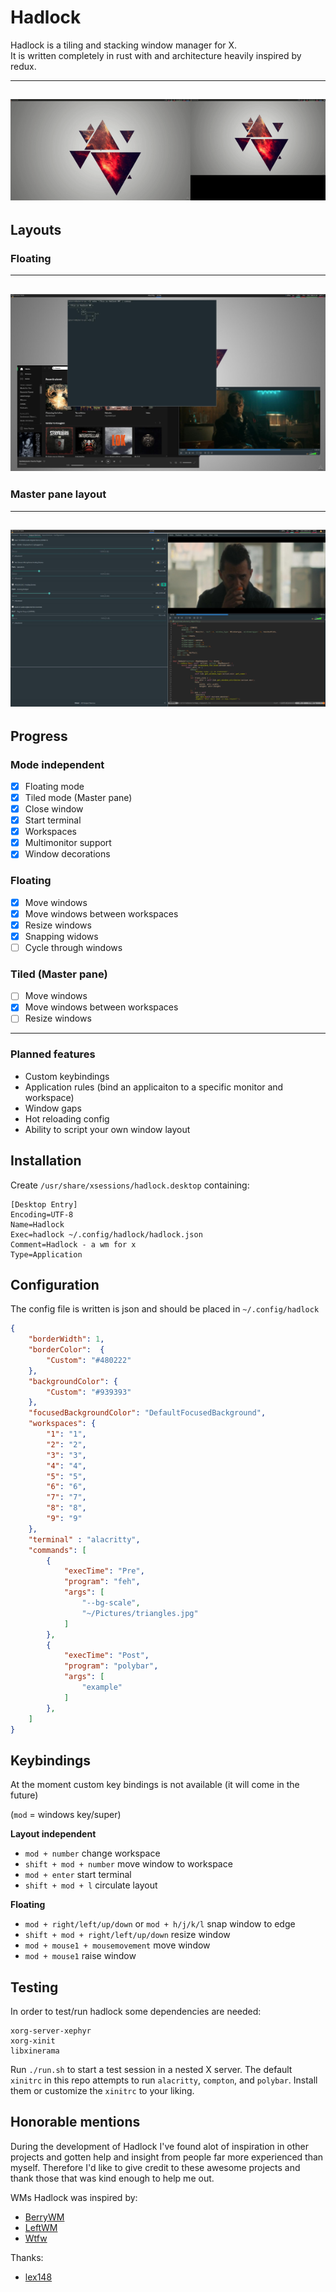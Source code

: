 # Hadlock  

Hadlock is a tiling and stacking window manager for X.  
It is written completely in rust with and architecture heavily inspired by redux.  


---
![](./resources/multimonitor.gif)
---
## Layouts  
### Floating  
---
![](./resources/hadlock-floating.jpg)
---
### Master pane layout  
---
![](./resources/master_pane.jpg)
---

## Progress

### Mode independent  
- [x] Floating mode
- [x] Tiled mode (Master pane)
- [x] Close window
- [x] Start terminal
- [x] Workspaces
- [x] Multimonitor support 
- [x] Window decorations
### Floating  
- [x] Move windows  
- [x] Move windows between workspaces  
- [x] Resize windows 
- [x] Snapping widows
- [ ] Cycle through windows
### Tiled (Master pane) 
- [ ] Move windows 
- [x] Move windows between workspaces 
- [ ] Resize windows 

---  
### Planned features  
- Custom keybindings  
- Application rules (bind an applicaiton to a specific monitor and workspace)
- Window gaps
- Hot reloading config
- Ability to script your own window layout  


## Installation
Create `/usr/share/xsessions/hadlock.desktop` containing:  

```
[Desktop Entry]
Encoding=UTF-8
Name=Hadlock
Exec=hadlock ~/.config/hadlock/hadlock.json
Comment=Hadlock - a wm for x
Type=Application

```


## Configuration
The config file is written is json and should be placed in `~/.config/hadlock`  

```json
{
	"borderWidth": 1,
	"borderColor": 	{
		"Custom": "#480222"
	},
	"backgroundColor": {
		"Custom": "#939393"
	},
	"focusedBackgroundColor": "DefaultFocusedBackground",
	"workspaces": {
		"1": "1",
		"2": "2",
		"3": "3",
		"4": "4",
		"5": "5",
		"6": "6",
		"7": "7",
		"8": "8",
		"9": "9"
	},
	"terminal" : "alacritty",
	"commands": [
		{
			"execTime": "Pre",
			"program": "feh",
			"args": [
				"--bg-scale",
				"~/Pictures/triangles.jpg"
			]
		},
		{
			"execTime": "Post",
			"program": "polybar",
			"args": [
				"example"
			]
		},
	]
}

```

## Keybindings  
At the moment custom key bindings is not available (it will come in the future)

(`mod` = windows key/super)

**Layout independent**  
* `mod + number` change workspace  
* `shift + mod + number` move window to workspace  
* `mod + enter` start terminal   
* `shift + mod + l` circulate layout  
 

**Floating**  
* `mod + right/left/up/down` or `mod + h/j/k/l` snap window to edge  
* `shift + mod + right/left/up/down` resize window  
* `mod + mouse1 + mousemovement` move window  
* `mod + mouse1` raise window


## Testing
In order to test/run hadlock some dependencies are needed:
```
xorg-server-xephyr
xorg-xinit
libxinerama
```

Run `./run.sh` to start a test session in a nested X server. The default `xinitrc` in this repo attempts to run `alacritty`, `compton`, and `polybar`. Install them or customize the `xinitrc` to your liking.

## Honorable mentions
During the development of Hadlock I've found alot of inspiration in other projects and gotten help and insight from people far more experienced than myself.
Therefore I'd like to give credit to these awesome projects and thank those that was kind enough to help me out.

WMs Hadlock was inspired by:
- [BerryWM](https://github.com/JLErvin/berry)
- [LeftWM](https://github.com/leftwm/leftwm)
- [Wtfw](https://github.com/Kintaro/wtftw)

Thanks:
- [lex148](https://github.com/lex148)
